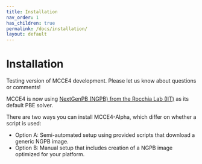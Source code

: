 ```yaml
---
title: Installation
nav_order: 1
has_children: true
permalink: /docs/installation/
layout: default
---
```


# Installation
Testing version of MCCE4 development. Please let us know about questions or comments! 

MCCE4 is now using [NextGenPB (NGPB) from the Rocchia Lab (IIT)](https://github.com/concept-lab/NextGenPB) as its default PBE solver.  

There are two ways you can install MCCE4-Alpha, which differ on whether a script is used: 
 * Option A: Semi-automated setup using provided scripts that download a generic NGPB image.
 * Option B: Manual setup that includes creation of a NGPB image optimized for your platform.

